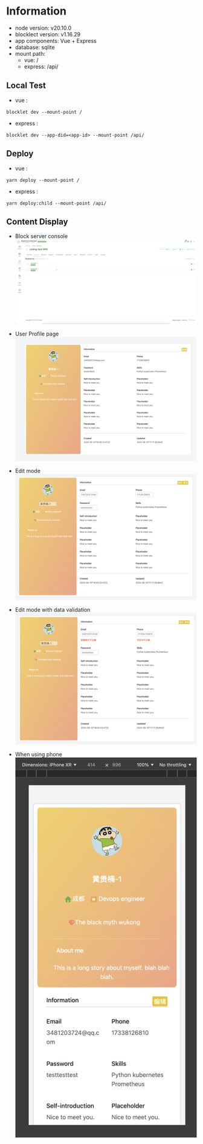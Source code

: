 # Information
* node version: v20.10.0
* blocklect version: v1.16.29
* app components: Vue + Express 
* database: sqlite
* mount path: 
  - vue: /
  - express: /api/

## Local Test
* vue :  
```
blocklet dev --mount-point /
```
* express : 
```
blocklet dev --app-did=<app-id> --mount-point /api/
```

## Deploy
* vue :  
```
yarn deploy --mount-point /
```
* express : 
```
yarn deploy:child --mount-point /api/
```

## Content Display
* Block server console
![console](images/screenshot-1.png)

* User Profile page
![userProfile](images/screenshot-2.png)

* Edit mode 
![edit](images/screenshot-3.png)

* Edit mode with data validation
![validation](images/screenshot-4.png)

* When using phone
![phone](images/screenshot-5.png)

